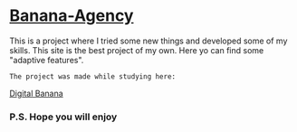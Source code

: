 # [Banana-Agency](https://fraula.github.io/Banana-Agency/)

This is a project where I tried some new things and developed some of my skills. This site is the best project of my own.
Here yo can find some "adaptive features".

```
The project was made while studying here:
```

[Digital Banana](https://digital-banana.ru)

### P.S. Hope you will enjoy
